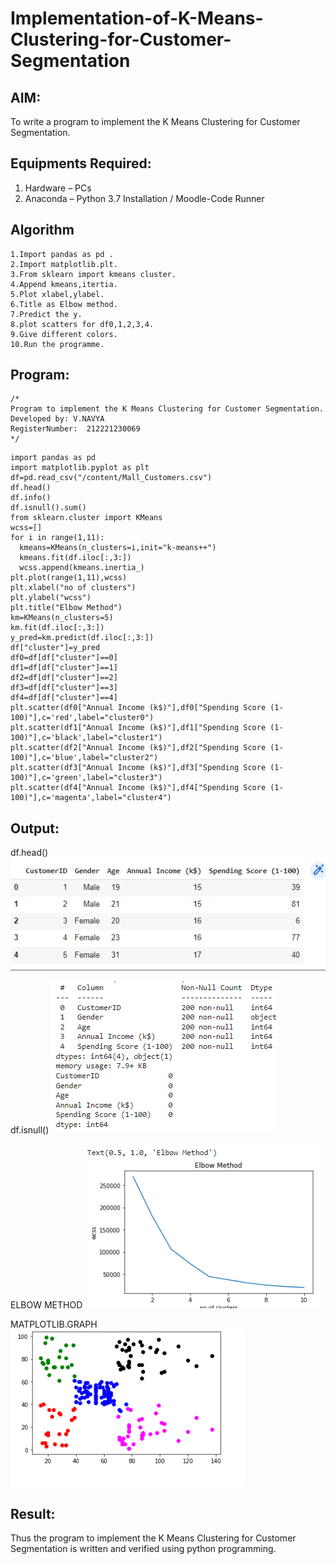 # Implementation-of-K-Means-Clustering-for-Customer-Segmentation

## AIM:
To write a program to implement the K Means Clustering for Customer Segmentation.

## Equipments Required:
1. Hardware – PCs
2. Anaconda – Python 3.7 Installation / Moodle-Code Runner

## Algorithm
```
1.Import pandas as pd .
2.Import matplotlib.plt.
3.From sklearn import kmeans cluster. 
4.Append kmeans,itertia.
5.Plot xlabel,ylabel.
6.Title as Elbow method.
7.Predict the y.
8.plot scatters for df0,1,2,3,4.
9.Give different colors.
10.Run the programme.
```
## Program:
```
/*
Program to implement the K Means Clustering for Customer Segmentation.
Developed by: V.NAVYA
RegisterNumber:  212221230069
*/
```
```
import pandas as pd
import matplotlib.pyplot as plt
df=pd.read_csv("/content/Mall_Customers.csv")
df.head()
df.info()
df.isnull().sum()
from sklearn.cluster import KMeans
wcss=[]
for i in range(1,11):
  kmeans=KMeans(n_clusters=i,init="k-means++")
  kmeans.fit(df.iloc[:,3:])
  wcss.append(kmeans.inertia_)
plt.plot(range(1,11),wcss)
plt.xlabel("no of clusters")
plt.ylabel("wcss")
plt.title("Elbow Method")
km=KMeans(n_clusters=5)
km.fit(df.iloc[:,3:])
y_pred=km.predict(df.iloc[:,3:])
df["cluster"]=y_pred
df0=df[df["cluster"]==0]
df1=df[df["cluster"]==1]
df2=df[df["cluster"]==2]
df3=df[df["cluster"]==3]
df4=df[df["cluster"]==4]
plt.scatter(df0["Annual Income (k$)"],df0["Spending Score (1-100)"],c='red',label="cluster0")
plt.scatter(df1["Annual Income (k$)"],df1["Spending Score (1-100)"],c='black',label="cluster1")
plt.scatter(df2["Annual Income (k$)"],df2["Spending Score (1-100)"],c='blue',label="cluster2")
plt.scatter(df3["Annual Income (k$)"],df3["Spending Score (1-100)"],c='green',label="cluster3")
plt.scatter(df4["Annual Income (k$)"],df4["Spending Score (1-100)"],c='magenta',label="cluster4")

```

## Output:

df.head()
![GITHUB LOGO](df1.PNG)

df.isnull()
![GITHUB LOGO](is.PNG)

ELBOW METHOD
![GITHUB LOGO](el.PNG)

MATPLOTLIB.GRAPH
![GITHUB LOGO](gr.PNG)



## Result:
Thus the program to implement the K Means Clustering for Customer Segmentation is written and verified using python programming.
